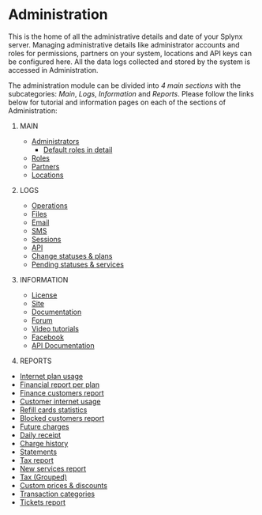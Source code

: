Administration
==============

This is the home of all the administrative details and date of your Splynx server. Managing administrative details like administrator accounts and roles for permissions, partners on your system, locations and API keys can be configured here. All the data logs collected and stored by the system is accessed in Administration.

The administration module can be divided into _4 main sections_ with the subcategories: _Main_, _Logs_, _Information_ and _Reports_. Please follow the links below for tutorial and information pages on each of the sections of Administration:

1. MAIN
   * [Administrators](administration/main/admins_and_permissions/admins_and_permissions.md)
     * [Default roles in detail](administration/main/roles/default_roles/default_roles.md)
   * [Roles](administration/main/roles/roles.md)   
   * [Partners](administration/main/partners/partners.md)
   * [Locations](administration/main/locations/locations.md)

2. LOGS
   * [Operations](administration/logs/operations/operations.md)
   * [Files](administration/logs/files/files.md)
   * [Email](administration/logs/email/email.md)
   * [SMS](administration/logs/sms/sms.md)
   * [Sessions](administration/logs/sessions/sessions.md)
   * [API](administration/logs/api/api.md)
   * [Change statuses & plans](administration/logs/changes_statuses_plans/changes_statuses_plans.md)
   * [Pending statuses & services](administration/logs/pending_statuses_and_services/pending_statuses_and_services.md)

3. INFORMATION
    * [License](administration/information/license/license.md)
    * [Site](administration/information/site/site.md)
    * [Documentation](administration/information/documentation/documentation.md)
    * [Forum](administration/information/forum/forum.md)
    * [Video tutorials](administration/information/video_tutorials/video_tutorials.md)
    * [Facebook](administration/information/facebook/facebook.md)
    * [API Documentation](administration/information/api_documentation/api_documentation.md)

4. REPORTS
  * [Internet plan usage](administration/reports/internet_plan_usage/internet_plan_usage.md)
  * [Financial report per plan](administration/reports/financial_report_per_plan/financial_report_per_plan.md)
  * [Finance customers report](administration/reports/finance_customers_report/finance_customers_report.md)
  * [Customer internet usage](administration/reports/customer_internet_usage/customer_internet_usage.md)
  * [Refill cards statistics](administration/reports/refill_cards_statistics/refill_cards_statistics.md)
  * [Blocked customers report](administration/reports/blocked_customers_report/blocked_customers_report.md)
  * [Future charges](administration/reports/future_charges/future_charges.md)
  * [Daily receipt](administration/reports/daily_receipt/daily_receipt.md)
  * [Charge history](administration/reports/charge_history/charge_history.md)
  * [Statements](administration/reports/statements/statements.md)
  * [Tax report](administration/reports/tax_report/tax_report.md)
  * [New services report](administration/reports/new_services_report/new_services_report.md)
  * [Tax (Grouped)](administration/reports/tax_grouped/tax_grouped.md)
  * [Custom prices & discounts](administration/reports/custom_prices_&_discounts/custom_prices_&_discounts.md)
  * [Transaction categories](administration/reports/transaction_categories/transaction_categories.md)
  * [Tickets report](administration/reports/tickets_report/tickets_report.md)
